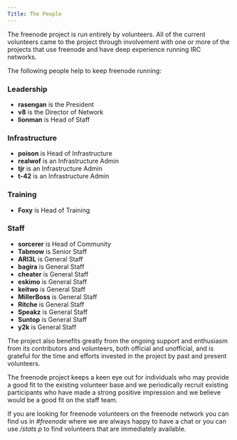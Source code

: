 ```yaml
---
Title: The People
---
```

The freenode project is run entirely by volunteers. All of the current volunteers came to the project through involvement with one or more of the projects that use freenode and have deep experience running IRC networks.

The following people help to keep freenode running:

### Leadership
- **rasengan** is the President
- **v8** is the Director of Network
- **lionman** is Head of Staff

### Infrastructure
- **poison** is Head of Infrastructure
- **realwof** is an Infrastructure Admin
- **tjr** is an Infrastructure Admin
- **t-42** is an Infrastructure Admin

### Training
- **Foxy** is Head of Training

### Staff
- **sorcerer** is Head of Community
- **Tabmow** is Senior Staff
- **ARI3L** is General Staff
- **bagira** is General Staff
- **cheater** is General Staff
- **eskimo** is General Staff
- **keitwo** is General Staff
- **MillerBoss** is General Staff
- **Ritche** is General Staff
- **Speakz** is General Staff
- **Suntop** is General Staff
- **y2k** is General Staff


The project also benefits greatly from the ongoing support and enthusiasm from its contributors and volunteers, both official and unofficial, and is grateful for the time and efforts invested in the project by past and present volunteers.

The freenode project keeps a keen eye out for individuals who may provide a good fit to the existing volunteer base and we periodically recruit existing participants who have made a strong positive impression and we believe would be a good fit on the staff team.

If you are looking for freenode volunteers on the freenode network you can find us in _#freenode_ where we are always happy to have a chat or you can use _/stats p_ to find volunteers that are immediately available.

